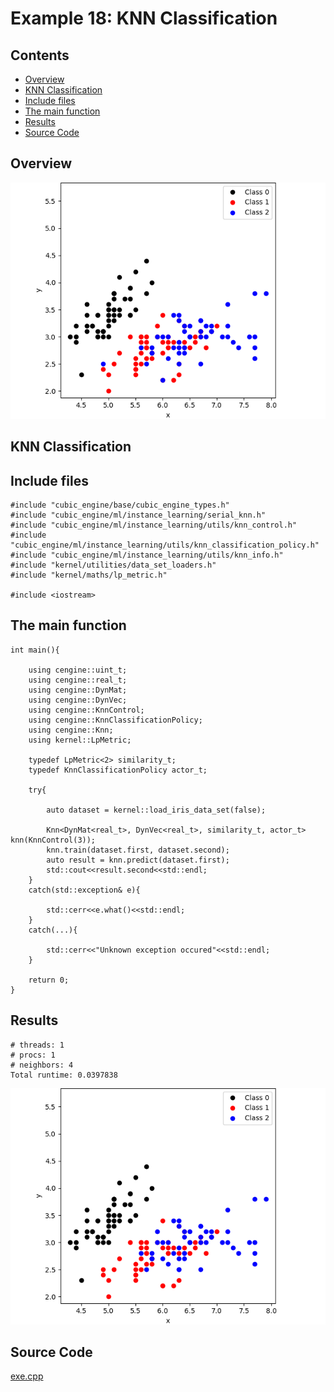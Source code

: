 # Example 18: KNN Classification

## Contents
* [Overview](#overview) 
* [KNN Classification](#knn_classification)
* [Include files](#include_files)
* [The main function](#m_func)
* [Results](#results)
* [Source Code](#source_code)


## <a name="overview"></a> Overview

![IrisDataSetOrg](iris_data_set_org.png)

## <a name="knn_classification"></a> KNN Classification

## <a name="include_files"></a> Include files

```
#include "cubic_engine/base/cubic_engine_types.h"
#include "cubic_engine/ml/instance_learning/serial_knn.h"
#include "cubic_engine/ml/instance_learning/utils/knn_control.h"
#include "cubic_engine/ml/instance_learning/utils/knn_classification_policy.h"
#include "cubic_engine/ml/instance_learning/utils/knn_info.h"
#include "kernel/utilities/data_set_loaders.h"
#include "kernel/maths/lp_metric.h"

#include <iostream>
```

## <a name="m_func"></a> The main function

```
int main(){

    using cengine::uint_t;
    using cengine::real_t;
    using cengine::DynMat;
    using cengine::DynVec;
    using cengine::KnnControl;
    using cengine::KnnClassificationPolicy;
    using cengine::Knn;
    using kernel::LpMetric;

    typedef LpMetric<2> similarity_t;
    typedef KnnClassificationPolicy actor_t;

    try{

        auto dataset = kernel::load_iris_data_set(false);

        Knn<DynMat<real_t>, DynVec<real_t>, similarity_t, actor_t> knn(KnnControl(3));
        knn.train(dataset.first, dataset.second);
        auto result = knn.predict(dataset.first);
        std::cout<<result.second<<std::endl;
    }
    catch(std::exception& e){

        std::cerr<<e.what()<<std::endl;
    }
    catch(...){

        std::cerr<<"Unknown exception occured"<<std::endl;
    }

    return 0;
}
```

## <a name="results"></a> Results

```
# threads: 1
# procs: 1
# neighbors: 4
Total runtime: 0.0397838
```

![IrisDataSetPredicted](knn_classifier_4_neighbors.png)

## <a name="source_code"></a> Source Code

<a href="../exe.cpp">exe.cpp</a>
